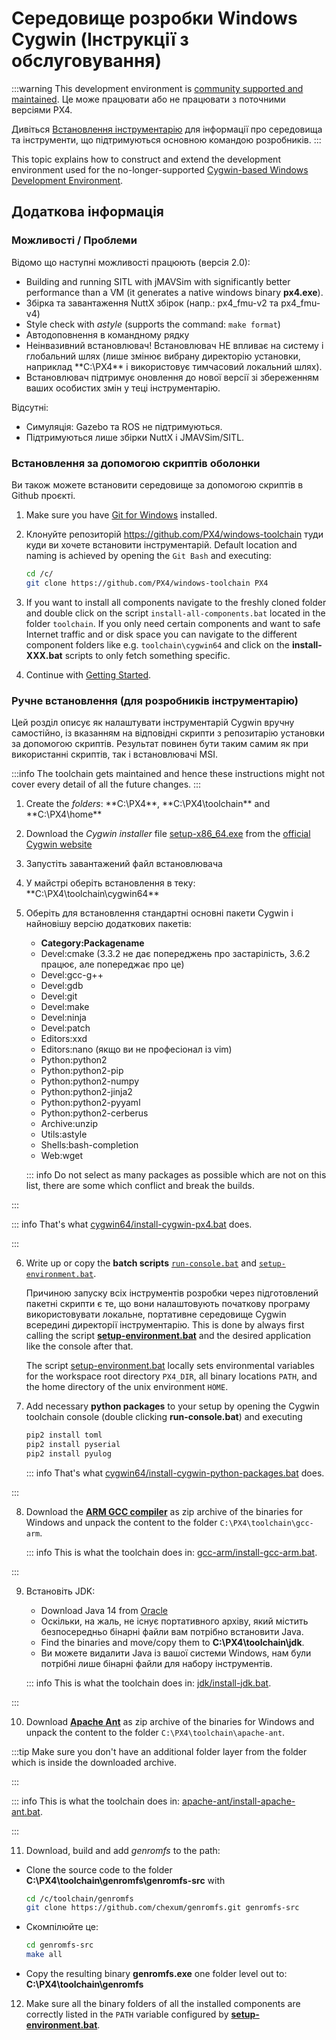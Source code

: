 # Середовище розробки Windows Cygwin (Інструкції з обслуговування)

:::warning
This development environment is [community supported and maintained](../advanced/community_supported_dev_env.md).
Це може працювати або не працювати з поточними версіями PX4.

Дивіться [Встановлення інструментарію](../dev_setup/dev_env.md) для інформації про середовища та інструменти, що підтримуються основною командою розробників.
:::

This topic explains how to construct and extend the development environment used for the no-longer-supported [Cygwin-based Windows Development Environment](../dev_setup/dev_env_windows_cygwin.md).

## Додаткова інформація

### Можливості / Проблеми

Відомо що наступні можливості працюють (версія 2.0):

- Building and running SITL with jMAVSim with significantly better performance than a VM (it generates a native windows binary **px4.exe**).
- Збірка та завантаження NuttX збірок (напр.: px4_fmu-v2 та px4_fmu-v4)
- Style check with _astyle_ (supports the command: `make format`)
- Автодоповнення в командному рядку
- Неінвазивний встановлювач! Встановлювач НЕ впливає на систему і глобальний шлях (лише змінює вибрану директорію установки, наприклад \*\*C:\PX4\*\* і використовує тимчасовий локальний шлях).
- Встановлювач підтримує оновлення до нової версії зі збереженням ваших особистих змін у теці інструментарію.

Відсутні:

- Симуляція: Gazebo та ROS не підтримуються.
- Підтримуються лише збірки NuttX і JMAVSim/SITL.

### Встановлення за допомогою скриптів оболонки

Ви також можете встановити середовище за допомогою скриптів в Github проєкті.

1. Make sure you have [Git for Windows](https://git-scm.com/download/win) installed.

2. Клонуйте репозиторій https://github.com/PX4/windows-toolchain туди куди ви хочете встановити інструментарій. Default location and naming is achieved by opening the `Git Bash` and executing:

   ```sh
   cd /c/
   git clone https://github.com/PX4/windows-toolchain PX4
   ```

3. If you want to install all components navigate to the freshly cloned folder and double click on the script `install-all-components.bat` located in the folder `toolchain`. If you only need certain components and want to safe Internet traffic and or disk space you can navigate to the different component folders like e.g. `toolchain\cygwin64` and click on the **install-XXX.bat** scripts to only fetch something specific.

4. Continue with [Getting Started](../dev_setup/dev_env_windows_cygwin.md#getting-started).

### Ручне встановлення (для розробників інструментарію)

Цей розділ описує як налаштувати інструментарій Cygwin вручну самостійно, із вказанням на відповідні скрипти з репозитарію установки за допомогою скриптів.
Результат повинен бути таким самим як при використанні скриптів, так і встановлювачі MSI.

:::info
The toolchain gets maintained and hence these instructions might not cover every detail of all the future changes.
:::

1. Create the _folders_: \*\*C:\PX4\*\*, \*\*C:\PX4\toolchain\*\* and \*\*C:\PX4\home\*\*

2. Download the _Cygwin installer_ file [setup-x86_64.exe](https://cygwin.com/setup-x86_64.exe) from the [official Cygwin website](https://cygwin.com/install.html)

3. Запустіть завантажений файл встановлювача

4. У майстрі оберіть встановлення в теку: \*\*C:\PX4\toolchain\cygwin64\*\*

5. Оберіть для встановлення стандартні основні пакети Cygwin і найновішу версію додаткових пакетів:

   - **Category:Packagename**
   - Devel:cmake (3.3.2 не дає попереджень про застарілість, 3.6.2 працює, але попереджає про це)
   - Devel:gcc-g++
   - Devel:gdb
   - Devel:git
   - Devel:make
   - Devel:ninja
   - Devel:patch
   - Editors:xxd
   - Editors:nano (якщо ви не професіонал із vim)
   - Python:python2
   - Python:python2-pip
   - Python:python2-numpy
   - Python:python2-jinja2
   - Python:python2-pyyaml
   - Python:python2-cerberus
   - Archive:unzip
   - Utils:astyle
   - Shells:bash-completion
   - Web:wget

   ::: info
   Do not select as many packages as possible which are not on this list, there are some which conflict and break the builds.

:::

   ::: info
   That's what [cygwin64/install-cygwin-px4.bat](https://github.com/PX4/PX4-windows-toolchain/blob/master/toolchain/cygwin64/install-cygwin-px4.bat) does.

:::

6. Write up or copy the **batch scripts** [`run-console.bat`](https://github.com/PX4/PX4-windows-toolchain/blob/master/run-console.bat) and [`setup-environment.bat`](https://github.com/PX4/PX4-windows-toolchain/blob/master/toolchain/scripts/setup-environment.bat).

   Причиною запуску всіх інструментів розробки через підготовлений пакетні скрипти є те, що вони налаштовують початкову програму використовувати локальне, портативне середовище Cygwin всередині директорії інструментарію.
   This is done by always first calling the script [**setup-environment.bat**](https://github.com/PX4/PX4-windows-toolchain/blob/master/toolchain/scripts/setup-environment.bat) and the desired application like the console after that.

   The script [setup-environment.bat](https://github.com/PX4/PX4-windows-toolchain/blob/master/toolchain/scripts/setup-environment.bat) locally sets environmental variables for the workspace root directory `PX4_DIR`, all binary locations `PATH`, and the home directory of the unix environment `HOME`.

7. Add necessary **python packages** to your setup by opening the Cygwin toolchain console (double clicking **run-console.bat**) and executing

   ```sh
   pip2 install toml
   pip2 install pyserial
   pip2 install pyulog
   ```

   ::: info
   That's what [cygwin64/install-cygwin-python-packages.bat](https://github.com/PX4/PX4-windows-toolchain/blob/master/toolchain/cygwin64/install-cygwin-python-packages.bat) does.

:::

8. Download the [**ARM GCC compiler**](https://developer.arm.com/Tools%20and%20Software/GNU%20Toolchain) as zip archive of the binaries for Windows and unpack the content to the folder `C:\PX4\toolchain\gcc-arm`.

   ::: info
   This is what the toolchain does in: [gcc-arm/install-gcc-arm.bat](https://github.com/PX4/PX4-windows-toolchain/blob/master/toolchain/gcc-arm/install-gcc-arm.bat).

:::

9. Встановіть JDK:

   - Download Java 14 from [Oracle](https://www.oracle.com/java/technologies/downloads/)
   - Оскільки, на жаль, не існує портативного архіву, який містить безпосередньо бінарні файли вам потрібно встановити Java.
   - Find the binaries and move/copy them to **C:\PX4\toolchain\jdk**.
   - Ви можете видалити Java із вашої системи Windows, нам були потрібні лише бінарні файли для набору інструментів.

   ::: info
   This is what the toolchain does in: [jdk/install-jdk.bat](https://github.com/PX4/PX4-windows-toolchain/blob/master/toolchain/jdk/install-jdk.bat).

:::

10. Download [**Apache Ant**](https://ant.apache.org/bindownload.cgi) as zip archive of the binaries for Windows and unpack the content to the folder `C:\PX4\toolchain\apache-ant`.

   :::tip
   Make sure you don't have an additional folder layer from the folder which is inside the downloaded archive.

:::

   ::: info
   This is what the toolchain does in: [apache-ant/install-apache-ant.bat](https://github.com/PX4/PX4-windows-toolchain/blob/master/toolchain/apache-ant/install-apache-ant.bat).

:::

11. Download, build and add _genromfs_ to the path:
   - Clone the source code to the folder **C:\PX4\toolchain\genromfs\genromfs-src** with

      ```sh
      cd /c/toolchain/genromfs
      git clone https://github.com/chexum/genromfs.git genromfs-src
      ```

   - Скомпілюйте це:

      ```sh
      cd genromfs-src
      make all
      ```

   - Copy the resulting binary **genromfs.exe** one folder level out to: **C:\PX4\toolchain\genromfs**

12. Make sure all the binary folders of all the installed components are correctly listed in the `PATH` variable configured by [**setup-environment.bat**](https://github.com/PX4/PX4-windows-toolchain/blob/master/toolchain/scripts/setup-environment.bat).
